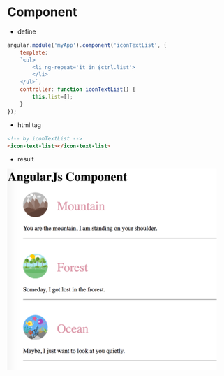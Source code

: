 # Component

* define
```js
angular.module('myApp').component('iconTextList', {
    template:
    `<ul>
        <li ng-repeat='it in $ctrl.list'>
        </li>
    </ul>`,
    controller: function iconTextList() {
        this.list=[];
    }
});
```

* html tag
```html
<!-- by iconTextList -->
<icon-text-list></icon-text-list>
```

* result

<img src="imgs/preview.png" width="480" alt="preivew">